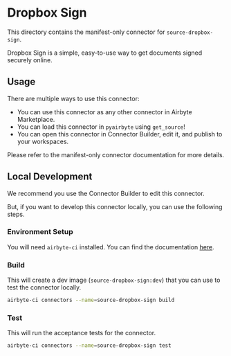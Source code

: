 # Dropbox Sign
This directory contains the manifest-only connector for `source-dropbox-sign`.

Dropbox Sign is a simple, easy-to-use way to get documents signed securely online.

## Usage
There are multiple ways to use this connector:
- You can use this connector as any other connector in Airbyte Marketplace.
- You can load this connector in `pyairbyte` using `get_source`!
- You can open this connector in Connector Builder, edit it, and publish to your workspaces.

Please refer to the manifest-only connector documentation for more details.

## Local Development
We recommend you use the Connector Builder to edit this connector.

But, if you want to develop this connector locally, you can use the following steps.

### Environment Setup
You will need `airbyte-ci` installed. You can find the documentation [here](airbyte-ci).

### Build
This will create a dev image (`source-dropbox-sign:dev`) that you can use to test the connector locally.
```bash
airbyte-ci connectors --name=source-dropbox-sign build
```

### Test
This will run the acceptance tests for the connector.
```bash
airbyte-ci connectors --name=source-dropbox-sign test
```

